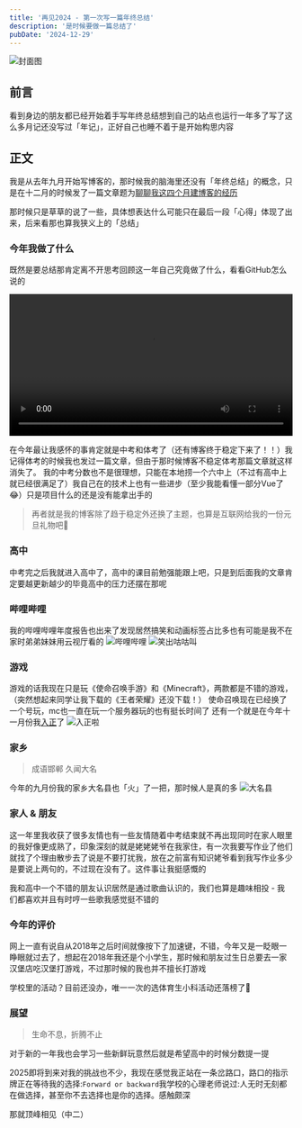 ```yaml
---
title: '再见2024 - 第一次写一篇年终总结'
description: '是时候要做一篇总结了'
pubDate: '2024-12-29'
---
```


![封面图](https://linexic.top/img/year.webp)

## 前言

看到身边的朋友都已经开始着手写年终总结想到自己的站点也运行一年多了写了这么多月记还没写过「年记」，正好自己也睡不着于是开始构思内容

## 正文

我是从去年九月开始写博客的，那时候我的脑海里还没有「年终总结」的概念，只是在十二月的时候发了一篇文章题为[聊聊我这四个月建博客的经历](https://linexic.top/post/blog/)

那时候只是草草的说了一些，具体想表达什么可能只在最后一段「心得」体现了出来，后来看那也算我狭义上的「总结」

### 今年我做了什么

既然是要总结那肯定离不开思考回顾这一年自己究竟做了什么，看看GitHub怎么说的

<video width="100%" controls>
  <source src="https://img.chengai77a6b.top/video/unwrapped-LineXic.mp4" type="video/mp4">
您的浏览器不支持Video标签。
</video>

在今年最让我感怀的事肯定就是中考和体考了（还有博客终于稳定下来了！！）我记得体考的时候我也发过一篇文章，但由于那时候博客不稳定体考那篇文章就这样消失了。
我的中考分数也不是很理想，只能在本地捞一个六中上（不过有高中上就已经很满足了）我自己在的技术上也有一些进步（至少我能看懂一部分Vue了😂）只是项目什么的还是没有能拿出手的

> 再者就是我的博客除了趋于稳定外还换了主题，也算是互联网给我的一份元旦礼物吧🎁

### 高中

中考完之后我就进入高中了，高中的课目前勉强能跟上吧，只是到后面我的文章肯定要越更新越少的毕竟高中的压力还摆在那呢

### 哔哩哔哩

我的哔哩哔哩年度报告也出来了发现居然搞笑和动画标签占比多也有可能是我不在家时弟弟妹妹用云视厅看的
![哔哩哔哩](https://www.linexic.top/img/blog/bilibili.webp)
![笑出咕咕叫](https://www.linexic.top/img/blog/pAxhRF1.webp)

### 游戏

游戏的话我现在只是玩《使命召唤手游》和《Minecraft》，两款都是不错的游戏，（突然想起来同学让我下载的《王者荣耀》还没下载！）
使命召唤现在已经换了一个号玩，mc也一直在玩一个服务器玩的也有挺长时间了
还有一个就是在今年十一月份我[入正](https://klpbbs.com/thread-151298-1-1.html)了
![入正啦](https://www.linexic.top/img/blog/231748mobyb1bt1yo1nwni.webp)

### 家乡

> 成语邯郸 久闻大名

今年的九月份我的家乡大名县也「火」了一把，那时候人是真的多
![大名县](https://www.linexic.top/img/blog/pEpfPeg.png)

### 家人 & 朋友

这一年里我收获了很多友情也有一些友情随着中考结束就不再出现同时在家人眼里的我好像更成熟了，印象深刻的就是姥姥姥爷在我家住，有一次我要写作业了他们就找了个理由散步去了说是不要打扰我，放在之前富有知识姥爷看到我写作业多少是要说上两句的，不过现在没有了。这件事让我挺感慨的

我和高中一个不错的朋友认识居然是通过歌曲认识的，我们也算是趣味相投 - 我们都喜欢并且有时哼一些歌我感觉挺不错的

### 今年的评价

网上一直有说自从2018年之后时间就像按下了加速键，不错，今年又是一眨眼一睁眼就过去了，想起在2018年我还是个小学生，那时候和朋友过生日总要去一家汉堡店吃汉堡打游戏，不过那时候的我也并不擅长打游戏

学校里的活动？目前还没办，唯一一次的选体育生小科活动还落榜了🌚

### 展望

> 生命不息，折腾不止

对于新的一年我也会学习一些新鲜玩意然后就是希望高中的时候分数提一提

2025即将到来对我的挑战也不少，我现在感觉我正站在一条岔路口，路口的指示牌正在等待我的选择:`Forward or backward`我学校的心理老师说过:人无时无刻都在做选择，甚至你不去选择也是你的选择。感触颇深

那就顶峰相见（中二）
